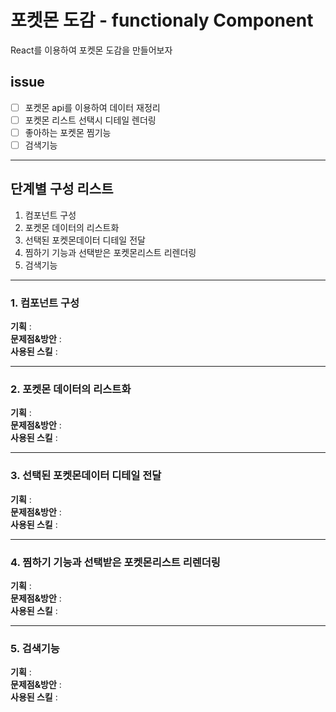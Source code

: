 # 포켓몬 도감 - functionaly Component
<P>React를 이용하여 포켓몬 도감을 만들어보자</p>


## issue
- [ ] 포켓몬 api를 이용하여 데이터 재정리
- [ ] 포켓몬 리스트 선택시 디테일 렌더링
- [ ] 좋아하는 포켓몬 찜기능
- [ ] 검색기능

<hr>

## 단계별 구성 리스트
1. 컴포넌트 구성
2. 포켓몬 데이터의 리스트화
3. 선택된 포켓몬데이터 디테일 전달
4. 찜하기 기능과 선택받은 포켓몬리스트 리렌더링
5. 검색기능

<hr>

### 1. 컴포넌트 구성
**기획** : <br>
**문제점&방안** : <br>
**사용된 스킬** : <br>
<hr>

### 2. 포켓몬 데이터의 리스트화
**기획** : <br>
**문제점&방안** : <br>
**사용된 스킬** : <br>
<hr>

### 3. 선택된 포켓몬데이터 디테일 전달
**기획** : <br>
**문제점&방안** : <br>
**사용된 스킬** : <br>
<hr>

### 4. 찜하기 기능과 선택받은 포켓몬리스트 리렌더링
**기획** : <br>
**문제점&방안** : <br>
**사용된 스킬** : <br>
<hr>

### 5. 검색기능
**기획** : <br>
**문제점&방안** : <br>
**사용된 스킬** : <br>



